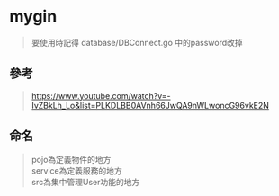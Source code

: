 # mygin
> 要使用時記得 database/DBConnect.go 中的password改掉
## 參考
> https://www.youtube.com/watch?v=-IvZBkLh_Lo&list=PLKDLBB0AVnh66JwQA9nWLwoncG96vkE2N

## 命名
>   pojo為定義物件的地方  
service為定義服務的地方  
src為集中管理User功能的地方